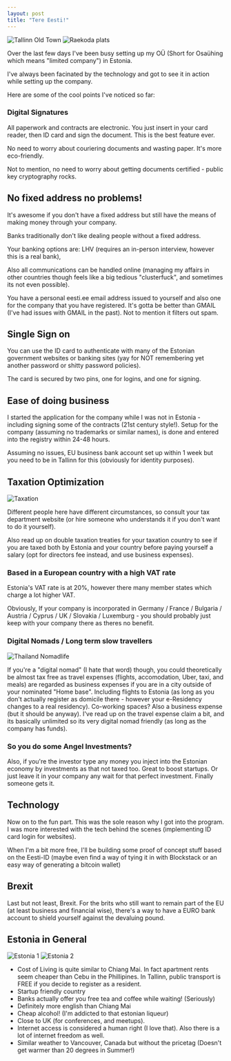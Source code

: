 ```yaml
---
layout: post
title: "Tere Eesti!"
---
```


![Tallinn Old Town](https://images.itinerantfoodie.com/uploads/tere-eesti/tallinn-old-town-1.jpg)
![Raekoda plats](https://images.itinerantfoodie.com/uploads/tere-eesti/IMG_2711.png)

Over the last few days I've been busy setting up my OÜ (Short for Osaühing which means "limited company") in Estonia.

I've always been facinated by the technology and got to see it in action while setting up the company.

Here are some of the cool points I've noticed so far:

### Digital Signatures

All paperwork and contracts are electronic. You just insert in your card reader, then ID card and sign the document. This is the best feature ever.

No need to worry about couriering documents and wasting paper. It's more eco-friendly.

Not to mention, no need to worry about getting documents certified - public key cryptography rocks.

## No fixed address no problems!

It's awesome if you don't have a fixed address but still have the means of making money through your company.

Banks traditionally don't like dealing people without a fixed address.

Your banking options are: LHV (requires an in-person interview, however this is a real bank),

Also all communications can be handled online (managing my affairs in other countries though feels like a big tedious "clusterfuck", and sometimes its not even possible).

You have a personal eesti.ee email address issued to yourself and also one for the company that you have registered. It's gotta be better than GMAIL (I've had issues with GMAIL in the past). Not to mention it filters out spam.

## Single Sign on

You can use the ID card to authenticate with many of the Estonian government websites or banking sites (yay for NOT remembering yet another password or shitty password policies).

The card is secured by two pins, one for logins, and one for signing.

## Ease of doing business

I started the application for the company while I was not in Estonia - including signing some of the contracts (21st century style!). Setup for the company (assuming no trademarks or similar names), is done and entered into the registry within 24-48 hours.

Assuming no issues, EU business bank account set up within 1 week but you need to be in Tallinn for this (obviously for identity purposes).

## Taxation Optimization

![Taxation](http://www.nolim1t.co/taxes.jpg)

Different people here have different circumstances, so consult your tax department website (or hire someone who understands it if you don't want to do it yourself).

Also read up on double taxation treaties for your taxation country to see if you are taxed both by Estonia and your country before paying yourself a salary (opt for directors fee instead, and use business expenses).

### Based in a European country with a high VAT rate

Estonia's VAT rate is at 20%, however there many member states which charge a lot higher VAT.

Obviously, If your company is incorporated in Germany / France / Bulgaria / Austria / Cyprus / UK / Slovakia / Luxemburg - you should probably just keep with your company there as theres no benefit.

### Digital Nomads / Long term slow travellers

![Thailand Nomadlife](https://images.itinerantfoodie.com/uploads/nomadlife-thailand/FullSizeRender.jpg)

If you're a "digital nomad" (I hate that word) though, you could theoretically be almost tax free as travel expenses (flights, accomodation, Uber, taxi, and meals) are regarded as business expenses if you are in a city outside of your nominated "Home base". Including flights to Estonia (as long as you don't actually register as domicile there - however your e-Residency changes to a real residency). Co-working spaces? Also a business expense (but it should be anyway). I've read up on the travel expense claim a bit, and its basically unlimited so its very digital nomad friendly (as long as the company has funds).

### So you do some Angel Investments?

Also, if you're the investor type any money you inject into the Estonian economy by investments as that not taxed too. Great to boost startups. Or just leave it in your company any wait for that perfect investment. Finally someone gets it.


## Technology

Now on to the fun part. This was the sole reason why I got into the program. I was more interested with the tech behind the scenes (implementing ID card login for websites).

When I'm a bit more free, I'll be building some proof of concept stuff based on the Eesti-ID (maybe even find a way of tying it in with Blockstack or an easy way of generating a bitcoin wallet)

## Brexit

Last but not least, Brexit. For the brits who still want to remain part of the EU (at least business and financial wise), there's a way to have a EURO bank account to shield yourself against the devaluing pound.

## Estonia in General

![Estonia 1](https://images.itinerantfoodie.com/uploads/tere-eesti/IMG_2792.png)
![Estonia 2](https://images.itinerantfoodie.com/uploads/tere-eesti/IMG_2793.png)

* Cost of Living is quite similar to Chiang Mai. In fact apartment rents seem cheaper than Cebu in the Phillipines. In Tallinn, public transport is FREE if you decide to register as a resident.
* Startup friendly country
* Banks actually offer you free tea and coffee while waiting! (Seriously)
* Definitely more english than Chiang Mai
* Cheap alcohol! (I'm addicted to that estonian liqueur)
* Close to UK (for conferences, and meetups).
* Internet access is considered a human right (I love that). Also there is a lot of internet freedom as well.
* Similar weather to Vancouver, Canada but without the pricetag (Doesn't get warmer than 20 degrees in Summer!)
